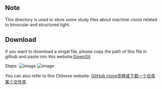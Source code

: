 ## Note
This directory is used to store some study files about machine vision related to binocular and structured light.

## Download
If you want to download a singal file, please copy the path of this file in github and paste into this website:[DownGit](https://www.itsvse.com/downgit/#/home?url=)

Steps:
![image](https://user-images.githubusercontent.com/62192785/155258358-f835a6b0-9602-4ad9-8dd9-32abbcbf65ff.png)
![image](https://user-images.githubusercontent.com/62192785/155258435-eff01b08-1f2a-478b-b327-f99fe8fb7c02.png)

You can also refer to this Chinese website: [GitHub clone克隆或下载一个仓库某个文件夹](https://www.itsvse.com/thread-7086-1-1.html)
